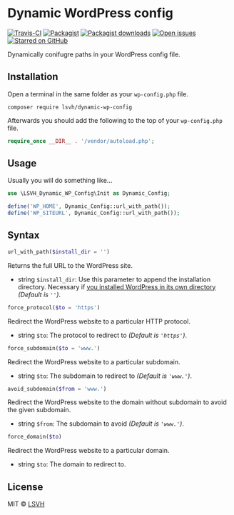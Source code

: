 Dynamic WordPress config
=============

[![Travis-CI](https://img.shields.io/travis/LSVH/dynamic-wp-config/master.svg)](https://travis-ci.org/LSVH/dynamic-wp-config)
[![Packagist](https://img.shields.io/packagist/v/lsvh/dynamic-wp-config.svg)](https://packagist.org/packages/lsvh/dynamic-wp-config)
[![Packagist downloads](https://img.shields.io/packagist/dt/lsvh/dynamic-wp-config.svg)](https://packagist.org/packages/lsvh/dynamic-wp-config)
[![Open issues](https://img.shields.io/github/issues/LSVH/dynamic-wp-config.svg)](https://github.com/LSVH/dynamic-wp-config/issues)
[![Starred on GitHub](https://img.shields.io/github/stars/LSVH/dynamic-wp-config.svg)](https://github.com/LSVH/dynamic-wp-config)

Dynamically conifugre paths in your WordPress config file.

Installation
------------
Open a terminal in the same folder as your `wp-config.php` file.

```shell
composer require lsvh/dynamic-wp-config
```

Afterwards you should add the following to the top of your `wp-config.php` file.

```php
require_once __DIR__ . '/vendor/autoload.php';
```

Usage
------------

Usually you will do something like...

```php
use \LSVH_Dynamic_WP_Config\Init as Dynamic_Config;

define('WP_HOME', Dynamic_Config::url_with_path());
define('WP_SITEURL', Dynamic_Config::url_with_path());
```

Syntax
------------

```php
url_with_path($install_dir = '')
```

Returns the full URL to the WordPress site.

* string `$install_dir`: Use this parameter to append the installation directory. Necessary if [you installed WordPress in its own directory](https://codex.wordpress.org/Giving_WordPress_Its_Own_Directory) _(Default is `''`)_.


```php
force_protocol($to = 'https')
```

Redirect the WordPress website to a particular HTTP protocol.

* string `$to`: The protocol to redirect to _(Default is `'https'`)_.


```php
force_subdomain($to = 'www.')
```

Redirect the WordPress website to a particular subdomain.

* string `$to`: The subdomain to redirect to _(Default is `'www.'`)_.


```php
avoid_subdomain($from = 'www.')
```

Redirect the WordPress website to the domain without subdomain to avoid the given subdomain.

* string `$from`: The subdomain to avoid _(Default is `'www.'`)_.


```php
force_domain($to)
```

Redirect the WordPress website to a particular domain.

* string `$to`: The domain to redirect to.

License
------------

MIT © [LSVH](https://github.com/LSVH)
